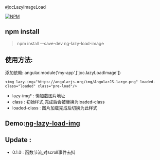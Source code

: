 #jocLazyImageLoad

[![NPM](https://nodei.co/npm/ng-lazy-load-image.png?stars=true)](https://nodei.co/npm/ng-lazy-load-image/)

## npm install

> npm install --save-dev ng-lazy-load-image

## 使用方法:

添加依赖: angular.module('my-app',['joc.lazyLoadImage'])

```
<img lazy-img="https://angularjs.org/img/AngularJS-large.png" loaded-class="loaded" class="pre-load"/>
```

 - lazy-img* : 懒加载图片地址
 - class : 初始样式,完成后会被替换为loaded-class
 - loaded-class : 图片加载完成后切换为此样式


## Demo:[ng-lazy-load-img](http://blog.pikach.com/ng-lazy-load-img/)

## Update :

 - 0.1.0 : 函数节流,对scroll事件去抖